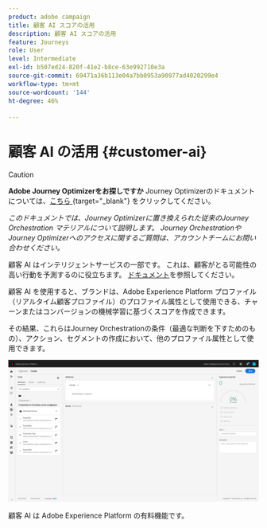 ```yaml
---
product: adobe campaign
title: 顧客 AI スコアの活用
description: 顧客 AI スコアの活用
feature: Journeys
role: User
level: Intermediate
exl-id: b507ed24-820f-41e2-b8ce-63e992710e3a
source-git-commit: 69471a36b113e04a7bb0953a90977ad4020299e4
workflow-type: tm+mt
source-wordcount: '144'
ht-degree: 46%

---
```


# 顧客 AI の活用 {#customer-ai}


>[!CAUTION]
>
>**Adobe Journey Optimizerをお探しですか** Journey Optimizerのドキュメントについては、[&#x200B; こちら &#x200B;](https://experienceleague.adobe.com/ja/docs/journey-optimizer/using/ajo-home){target="_blank"} をクリックしてください。
>
>
>_このドキュメントでは、Journey Optimizerに置き換えられた従来のJourney Orchestration マテリアルについて説明します。 Journey OrchestrationやJourney Optimizerへのアクセスに関するご質問は、アカウントチームにお問い合わせください。_


顧客 AI はインテリジェントサービスの一部です。 これは、顧客がとる可能性の高い行動を予測するのに役立ちます。 [ドキュメント](https://experienceleague.adobe.com/docs/experience-platform/intelligent-services/customer-ai/overview.html?lang=ja)を参照してください。

顧客 AI を使用すると、ブランドは、Adobe Experience Platform プロファイル（リアルタイム顧客プロファイル）のプロファイル属性として使用できる、チャーンまたはコンバージョンの機械学習に基づくスコアを作成できます。

その結果、これらはJourney Orchestrationの条件（最適な判断を下すためのもの）、アクション、セグメントの作成において、他のプロファイル属性として使用できます。

![](../assets/customer-ai.png)

顧客 AI は Adobe Experience Platform の有料機能です。
